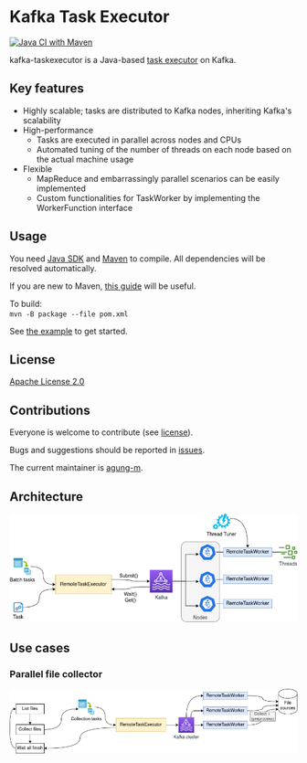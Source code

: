 # Kafka Task Executor

[![Java CI with Maven](https://github.com/agung-m/kafka-taskexecutor/actions/workflows/maven.yml/badge.svg)](https://github.com/agung-m/kafka-taskexecutor/actions/workflows/maven.yml)

kafka-taskexecutor is a Java-based [task executor](https://docs.spring.io/spring-framework/reference/integration/scheduling.html) on Kafka.

## Key features
* Highly scalable; tasks are distributed to Kafka nodes, inheriting Kafka's scalability
* High-performance
   - Tasks are executed in parallel across nodes and CPUs
   - Automated tuning of the number of threads on each node based on the actual machine usage
* Flexible
   - MapReduce and embarrassingly parallel scenarios can be easily implemented
   - Custom functionalities for TaskWorker by implementing the WorkerFunction interface

## Usage
You need [Java SDK](https://www.oracle.com/uk/java/technologies/java-se-glance.html) and [Maven](https://maven.apache.org/) to compile. All dependencies will be resolved automatically.

If you are new to Maven, [this guide](https://maven.apache.org/guides/getting-started/maven-in-five-minutes.html) will be useful.

To build:  
`mvn -B package --file pom.xml`

See [the example](src/main/java/com/tritronik/kafka/test/TaskExecutorTest.java) to get started.

## License
[Apache License 2.0](https://www.apache.org/licenses/LICENSE-2.0)

## Contributions

Everyone is welcome to contribute (see [license](/LICENSE)).

Bugs and suggestions should be reported in [issues](https://github.com/agung-m/kafka-taskexecutor/issues).

The current maintainer is [agung-m](https://github.com/agung-m).

## Architecture
![alt text](doc/resources/kt-architecture.png)

## Use cases

### Parallel file collector

![alt text](doc/resources/kt-file_collector.png)
